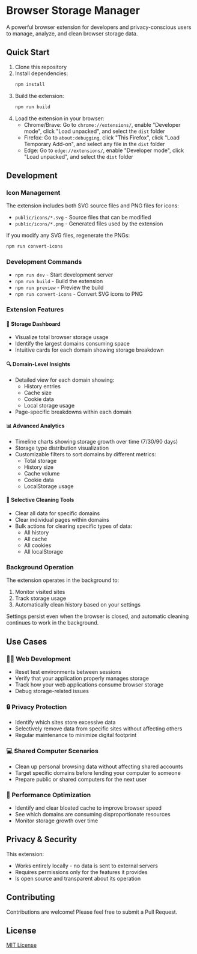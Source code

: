 # Browser Storage Manager

A powerful browser extension for developers and privacy-conscious users to manage, analyze, and clean browser storage data.

## Quick Start

1. Clone this repository
2. Install dependencies:
   ```bash
   npm install
   ```
3. Build the extension:
   ```bash
   npm run build
   ```
4. Load the extension in your browser:
   - Chrome/Brave: Go to `chrome://extensions/`, enable "Developer mode", click "Load unpacked", and select the `dist` folder
   - Firefox: Go to `about:debugging`, click "This Firefox", click "Load Temporary Add-on", and select any file in the `dist` folder
   - Edge: Go to `edge://extensions/`, enable "Developer mode", click "Load unpacked", and select the `dist` folder

## Development

### Icon Management
The extension includes both SVG source files and PNG files for icons:
- `public/icons/*.svg` - Source files that can be modified
- `public/icons/*.png` - Generated files used by the extension

If you modify any SVG files, regenerate the PNGs:
```bash
npm run convert-icons
```

### Development Commands
- `npm run dev` - Start development server
- `npm run build` - Build the extension
- `npm run preview` - Preview the build
- `npm run convert-icons` - Convert SVG icons to PNG

### Extension Features

#### 🧭 Storage Dashboard
- Visualize total browser storage usage
- Identify the largest domains consuming space
- Intuitive cards for each domain showing storage breakdown

#### 🔍 Domain-Level Insights
- Detailed view for each domain showing:
  - History entries
  - Cache size
  - Cookie data
  - Local storage usage
- Page-specific breakdowns within each domain

#### 📊 Advanced Analytics
- Timeline charts showing storage growth over time (7/30/90 days)
- Storage type distribution visualization
- Customizable filters to sort domains by different metrics:
  - Total storage
  - History size
  - Cache volume
  - Cookie data
  - LocalStorage usage

#### 🧹 Selective Cleaning Tools
- Clear all data for specific domains
- Clear individual pages within domains
- Bulk actions for clearing specific types of data:
  - All history
  - All cache
  - All cookies
  - All localStorage

### Background Operation
The extension operates in the background to:
1. Monitor visited sites
2. Track storage usage
3. Automatically clean history based on your settings

Settings persist even when the browser is closed, and automatic cleaning continues to work in the background.

## Use Cases

### 👩‍💻 Web Development
- Reset test environments between sessions
- Verify that your application properly manages storage
- Track how your web applications consume browser storage
- Debug storage-related issues

### 🔒 Privacy Protection
- Identify which sites store excessive data
- Selectively remove data from specific sites without affecting others
- Regular maintenance to minimize digital footprint

### 💻 Shared Computer Scenarios
- Clean up personal browsing data without affecting shared accounts
- Target specific domains before lending your computer to someone
- Prepare public or shared computers for the next user

### 📱 Performance Optimization
- Identify and clear bloated cache to improve browser speed
- See which domains are consuming disproportionate resources
- Monitor storage growth over time

## Privacy & Security

This extension:
- Works entirely locally - no data is sent to external servers
- Requires permissions only for the features it provides
- Is open source and transparent about its operation

## Contributing

Contributions are welcome! Please feel free to submit a Pull Request.

## License

[MIT License](LICENSE) 